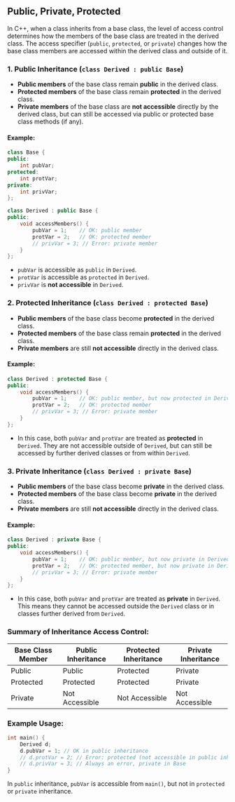 ## Public, Private, Protected

In C++, when a class inherits from a base class, the level of access control determines how the members of the base class are treated in the derived class. The access specifier (`public`, `protected`, or `private`) changes how the base class members are accessed within the derived class and outside of it.

### 1. **Public Inheritance** (`class Derived : public Base`)

- **Public members** of the base class remain **public** in the derived class.
- **Protected members** of the base class remain **protected** in the derived class.
- **Private members** of the base class are **not accessible** directly by the derived class, but can still be accessed via public or protected base class methods (if any).

#### Example:

```cpp
class Base {
public:
    int pubVar;
protected:
    int protVar;
private:
    int privVar;
};

class Derived : public Base {
public:
    void accessMembers() {
        pubVar = 1;    // OK: public member
        protVar = 2;   // OK: protected member
        // privVar = 3; // Error: private member
    }
};
```

- `pubVar` is accessible as `public` in `Derived`.
- `protVar` is accessible as `protected` in `Derived`.
- `privVar` is **not accessible** in `Derived`.

### 2. **Protected Inheritance** (`class Derived : protected Base`)

- **Public members** of the base class become **protected** in the derived class.
- **Protected members** of the base class remain **protected** in the derived class.
- **Private members** are still **not accessible** directly in the derived class.

#### Example:

```cpp
class Derived : protected Base {
public:
    void accessMembers() {
        pubVar = 1;    // OK: public member, but now protected in Derived
        protVar = 2;   // OK: protected member
        // privVar = 3; // Error: private member
    }
};
```

- In this case, both `pubVar` and `protVar` are treated as **protected** in `Derived`. They are not accessible outside of `Derived`, but can still be accessed by further derived classes or from within `Derived`.

### 3. **Private Inheritance** (`class Derived : private Base`)

- **Public members** of the base class become **private** in the derived class.
- **Protected members** of the base class become **private** in the derived class.
- **Private members** are still **not accessible** directly in the derived class.

#### Example:

```cpp
class Derived : private Base {
public:
    void accessMembers() {
        pubVar = 1;    // OK: public member, but now private in Derived
        protVar = 2;   // OK: protected member, but now private in Derived
        // privVar = 3; // Error: private member
    }
};
```

- In this case, both `pubVar` and `protVar` are treated as **private** in `Derived`. This means they cannot be accessed outside the `Derived` class or in classes further derived from `Derived`.

### Summary of Inheritance Access Control:

| Base Class Member | Public Inheritance | Protected Inheritance | Private Inheritance |
| ----------------- | ------------------ | --------------------- | ------------------- |
| Public            | Public             | Protected             | Private             |
| Protected         | Protected          | Protected             | Private             |
| Private           | Not Accessible     | Not Accessible        | Not Accessible      |

### Example Usage:

```cpp
int main() {
    Derived d;
    d.pubVar = 1; // OK in public inheritance
    // d.protVar = 2; // Error: protected (not accessible in public inheritance)
    // d.privVar = 3; // Always an error, private in Base
}
```

In `public` inheritance, `pubVar` is accessible from `main()`, but not in `protected` or `private` inheritance.
